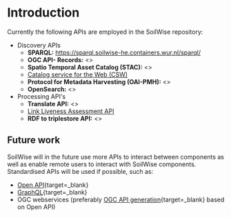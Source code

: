 # Introduction

Currently the following APIs are employed in the SoilWise repository:

- Discovery APIs
    - **SPARQL:** <https://sparql.soilwise-he.containers.wur.nl/sparql/>
    - **OGC API- Records:** <>
    - **Spatio Temporal Asset Catalog (STAC):** <>
    - [Catalog service for the Web (CSW)](catalouge_csw.md)
    - **Protocol for Metadata Harvesting (OAI-PMH):** <>
    - **OpenSearch:** <>
- Processing API's
    - **Translate API:** <>
    - [Link Liveness Assessment API](link_liveliness.md)
    - **RDF to triplestore API:** <>


## Future work

SoilWise will in the future use more APIs to interact between components as well as enable remote users to interact with SoilWise components. Standardised APIs will be used if possible, such as:

- [Open API](https://www.openapis.org/){target=_blank}
- [GraphQL](https://graphql.com){target=_blank}
- OGC webservices (preferably [OGC API generation](https://ogcapi.ogc.org/){target=_blank} based on Open API)
